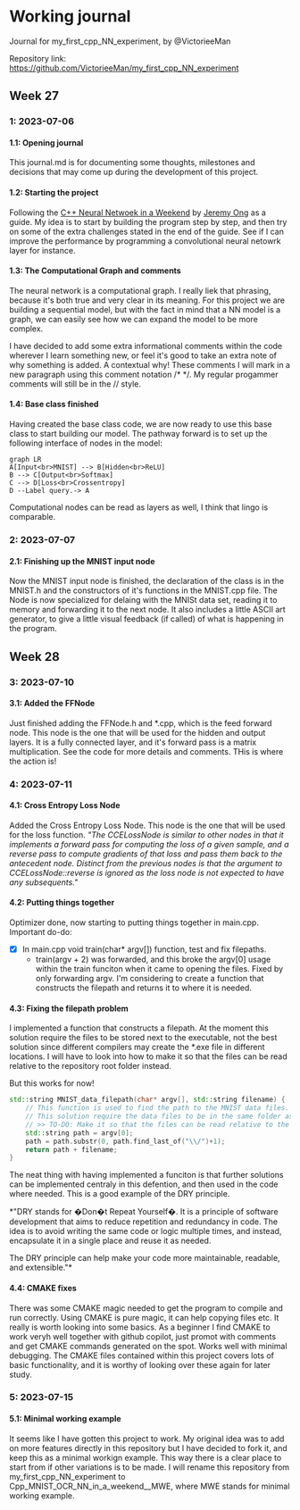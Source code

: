 # Working journal
Journal for my_first_cpp_NN_experiment, by @VictorieeMan

Repository link: https://github.com/VictorieeMan/my_first_cpp_NN_experiment

## Week 27
### 1: 2023-07-06
#### 1.1: Opening journal
This journal.md is for documenting some thoughts, milestones and decisions that may come up during the development of this project.

#### 1.2: Starting the project
Following the [C++ Neural Netwoek in a Weekend](https://raw.githubusercontent.com/jeremyong/cpp_nn_in_a_weekend/master/doc/DOC.pdf) by [Jeremy Ong](https://github.com/jeremyong) as a guide. My idea is to start by building the program step by step, and then try on some of the extra challenges stated in the end of the guide. See if I can improve the performance by programming a convolutional neural netowrk layer for instance.

#### 1.3: The Computational Graph and comments
The neural network is a computational graph. I really liek that phrasing, because it's both true and very clear in its meaning. For this project we are building a sequential model, but with the fact in mind that a NN model is a graph, we can easily see how we can expand the model to be more complex.

I have decided to add some extra informational comments within the code wherever I learn something new, or feel it's good to take an extra note of why something is added. A contextual why! These comments I will mark in a new paragraph using this comment notation /* */. My regular progammer comments will still be in the // style.

#### 1.4: Base class finished
Having created the base class code, we are now ready to use this base class to start building our model. The pathway forward is to set up the following interface of nodes in the model:
```mermaid
graph LR
A[Input<br>MNIST] --> B[Hidden<br>ReLU]
B --> C[Output<br>Softmax]
C --> D[Loss<br>Crossentropy]
D --Label query.-> A
```
Computational nodes can be read as layers as well, I think that lingo is comparable.

### 2: 2023-07-07
#### 2.1: Finishing up the MNIST input node
Now the MNIST input node is finished, the declaration of the class is in the MNIST.h and the constructors of it's functions in the MNIST.cpp file. The Node is now specialized for delaing with the MNISt data set, reading it to memory and forwarding it to the next node. It also includes a little ASCII art generator, to give a little visual feedback (if called) of what is happening in the program.

## Week 28
### 3: 2023-07-10
#### 3.1: Added the FFNode
Just finished adding the FFNode.h and \*.cpp, which is the feed forward node. This node is the one that will be used for the hidden and output layers. It is a fully connected layer, and it's forward pass is a matrix multiplication. See the code for more details and comments. THis is where the action is!

### 4: 2023-07-11
#### 4.1: Cross Entropy Loss Node
Added the Cross Entropy Loss Node. This node is the one that will be used for the loss function. *"The CCELossNode is similar to other nodes in that it implements a forward
pass for computing the loss of a given sample, and a reverse pass to compute
gradients of that loss and pass them back to the antecedent node. Distinct from
the previous nodes is that the argument to CCELossNode::reverse is ignored
as the loss node is not expected to have any subsequents."*


#### 4.2: Putting things together
Optimizer done, now starting to putting things together in main.cpp. Important do-do:
	
 - [x] In main.cpp void train(char* argv[]) function, test and fix filepaths.
     - train(argv + 2) was forwarded, and this broke the argv[0] usage within the train funciton when it came to opening the files. Fixed by only forwarding argv. I'm considering to create a function that constructs the filepath and returns it to where it is needed.

#### 4.3: Fixing the filepath problem
I implemented a function that constructs a filepath. At the moment this solution require the files to be stored next to the executable, not the best solution since different compilers may create the \*.exe file in different locations. I will have to look into how to make it so that the files can be read relative to the repository root folder instead.

But this works for now!
```c++
std::string MNIST_data_filepath(char* argv[], std::string filename) {
	// This function is used to find the path to the MNIST data files.
	// This solution require the data files to be in the same folder as the executable,
	// >> TO-DO: Make it so that the files can be read relative to the repository root folder instead.
	std::string path = argv[0];
	path = path.substr(0, path.find_last_of("\\/")+1);
	return path + filename;
}
```

The neat thing with having implemented a funciton is that further solutions can be implemented centraly in this defention, and then used in the code where needed. This is a good example of the DRY principle.

*"DRY stands for �Don�t Repeat Yourself�. It is a principle of software development that aims to reduce repetition and redundancy in code. The idea is to avoid writing the same code or logic multiple times, and instead, encapsulate it in a single place and reuse it as needed.

The DRY principle can help make your code more maintainable, readable, and extensible."*

#### 4.4: CMAKE fixes
There was some CMAKE magic needed to get the program to compile and run correctly. Using CMAKE is pure magic, it can help copying files etc. It really is worth looking into some basics. As a beginner I find CMAKE to work veryh well together with github copilot, just promot with comments and get CMAKE commands generated on the spot. Works well with minimal debugging. The CMAKE files contained within this project covers lots of basic functionality, and it is worthy of looking over these again for later study.

### 5: 2023-07-15
#### 5.1: Minimal working example
It seems like I have gotten this project to work. My original idea was to add on more features directly in this repository but I have decided to fork it, and keep this as a minimal workign example. This way there is a clear place to start from if other variations is to be made. I will rename this repository from my_first_cpp_NN_experiment to Cpp_MNIST_OCR_NN_in_a_weekend__MWE, where MWE stands for minimal working example.